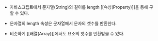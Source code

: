 - 자바스크립트에서 문자열(String)의 길이를 length [[속성(Property)]]을 통해 구할 수 있다.

- 문자열의 length 속성은 문자열에서 문자의 갯수를 반환한다.

- 비슷하게 [[배열(Array)]]에서도 요소의 갯수를 반환받을 수 있다.